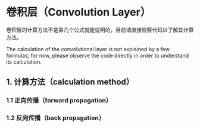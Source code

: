 # 卷积层（Convolution Layer）
卷积层的计算方法不是靠几个公式就能说明的，目前请直接观察代码以了解其计算方法。

The calculation of the convolutional layer is not explained by a few formulas; for now, please observe the code directly in order to understand its calculation.

## 1. 计算方法（calculation method）

### 1.1 正向传播（forward propagation）

### 1.2 反向传播（back propagation）